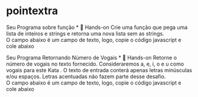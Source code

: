 # pointextra

Seu Programa sobre função
*
  🚀 Hands-on
Crie uma função que pega uma lista de inteiros e strings e retorna uma nova lista sem as strings.  
O campo abaixo é um campo de texto, logo, copie o código javascript e cole abaixo

Seu Programa Retornando Número de Vogais
*
  🚀 Hands-on
Retorne o número de vogais no texto fornecido. Consideraremos a, e, i, o e u como vogais para este Kata . O texto de entrada conterá apenas letras minúsculas e/ou espaços. Letras acentuadas não fazem parte desse desafio.  
O campo abaixo é um campo de texto, logo, copie o código javascript e cole abaixo